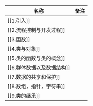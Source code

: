 | 名称                     | 备注 |
| ------------------------ | ---- |
| [[1.引入]]                 |      |
| [[2.流程控制与开发过程]]   |      |
| [[3.函数]]                 |      |
| [[4.类与对象]]             |      |
| [[5.类的函数与类的概念]]   |      |
| [[6.群体数据以及数据结构]] |      |
| [[7.数据的共享和保护]]     |      |
| [[8.数组，指针，字符串]]   |      |
| [[9.类的继承]]             |      |

